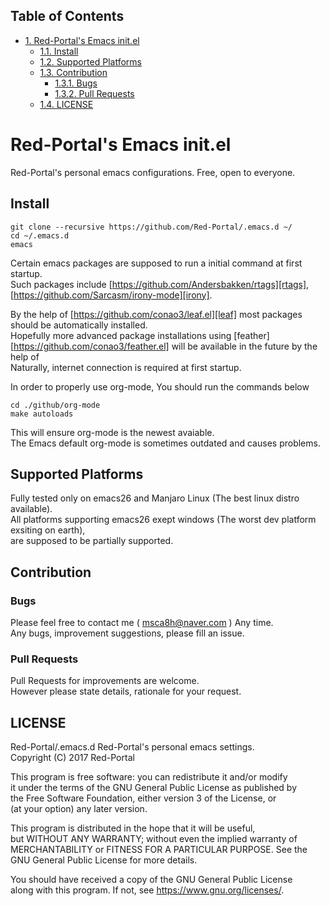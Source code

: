 <div id="table-of-contents">
<h2>Table of Contents</h2>
<div id="text-table-of-contents">
<ul>
<li><a href="#sec-1">1. Red-Portal's Emacs init.el</a>
<ul>
<li><a href="#sec-1-1">1.1. Install</a></li>
<li><a href="#sec-1-2">1.2. Supported Platforms</a></li>
<li><a href="#sec-1-3">1.3. Contribution</a>
<ul>
<li><a href="#sec-1-3-1">1.3.1. Bugs</a></li>
<li><a href="#sec-1-3-2">1.3.2. Pull Requests</a></li>
</ul>
</li>
<li><a href="#sec-1-4">1.4. LICENSE</a></li>
</ul>
</li>
</ul>
</div>
</div>

# Red-Portal's Emacs init.el<a id="sec-1" name="sec-1"></a>

Red-Portal's personal emacs configurations. Free, open to everyone.<br />

## Install<a id="sec-1-1" name="sec-1-1"></a>

    git clone --recursive https://github.com/Red-Portal/.emacs.d ~/
    cd ~/.emacs.d
	emacs

Certain emacs packages are supposed to run a initial command at first startup. <br />
Such packages include [https://github.com/Andersbakken/rtags][rtags], 
[https://github.com/Sarcasm/irony-mode][irony]. <br />

By the help of [https://github.com/conao3/leaf.el][leaf] most packages should be automatically installed.<br />
Hopefully more advanced package installations using [feather][https://github.com/conao3/feather.el] 
will be available in the future by the help of <br />
Naturally, internet connection is required at first startup.<br />

In order to properly use org-mode, You should run the commands below<br />

    cd ./github/org-mode
    make autoloads

This will ensure org-mode is the newest avaiable.<br />
The Emacs default org-mode is sometimes outdated and causes problems.<br />

## Supported Platforms<a id="sec-1-2" name="sec-1-2"></a>

Fully tested only on emacs26 and Manjaro Linux (The best linux distro available).<br />
All platforms supporting emacs26 exept windows (The worst dev platform exsiting on earth), <br />
are supposed to be partially supported.<br />

## Contribution<a id="sec-1-3" name="sec-1-3"></a>

### Bugs<a id="sec-1-3-1" name="sec-1-3-1"></a>

Please feel free to contact me ( msca8h@naver.com ) Any time. <br />
Any bugs, improvement suggestions, please fill an issue. <br />

### Pull Requests<a id="sec-1-3-2" name="sec-1-3-2"></a>

Pull Requests for improvements are welcome. <br />
However please state details, rationale for your request.<br />

## LICENSE<a id="sec-1-4" name="sec-1-4"></a>

Red-Portal/.emacs.d Red-Portal's personal emacs settings. <br />
Copyright (C) 2017 Red-Portal <br />

This program is free software: you can redistribute it and/or modify<br />
it under the terms of the GNU General Public License as published by<br />
the Free Software Foundation, either version 3 of the License, or<br />
(at your option) any later version.<br />

This program is distributed in the hope that it will be useful,<br />
but WITHOUT ANY WARRANTY; without even the implied warranty of<br />
MERCHANTABILITY or FITNESS FOR A PARTICULAR PURPOSE.  See the<br />
GNU General Public License for more details.<br />

You should have received a copy of the GNU General Public License<br />
along with this program.  If not, see <https://www.gnu.org/licenses/>.
